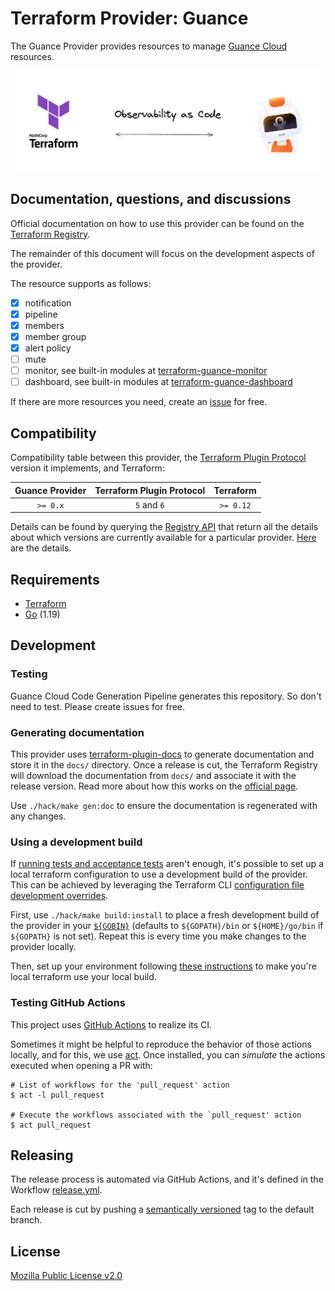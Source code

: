 # Terraform Provider: Guance

The Guance Provider provides resources to manage [Guance Cloud](https://en.guance.com/) resources.

![cover](./cover.png)

## Documentation, questions, and discussions

Official documentation on how to use this provider can be found on the [Terraform Registry](https://registry.terraform.io/providers/guance/guance/latest/docs).

The remainder of this document will focus on the development aspects of the provider.

The resource supports as follows:

* [x] notification
* [x] pipeline
* [x] members
* [x] member group
* [x] alert policy
* [ ] mute
* [ ] monitor, see built-in modules at [terraform-guance-monitor](https://github.com/GuanceCloud/terraform-guance-monitor)
* [ ] dashboard, see built-in modules at [terraform-guance-dashboard](https://github.com/GuanceCloud/terraform-guance-dashboard)

If there are more resources you need, create an [issue]() for free.

## Compatibility

Compatibility table between this provider, the [Terraform Plugin Protocol](https://www.terraform.io/plugin/how-terraform-works#terraform-plugin-protocol)
version it implements, and Terraform:

| Guance Provider | Terraform Plugin Protocol | Terraform |
|:---------------:|:-------------------------:|:---------:|
|    `>= 0.x`     |        `5` and `6`        | `>= 0.12` |

Details can be found by querying the [Registry API](https://www.terraform.io/internals/provider-registry-protocol#list-available-versions)
that return all the details about which versions are currently available for a particular provider.
[Here](https://registry.terraform.io/v1/providers/guance/guance/versions) are the details.

## Requirements

* [Terraform](https://www.terraform.io/downloads)
* [Go](https://go.dev/doc/install) (1.19)

## Development

### Testing

Guance Cloud Code Generation Pipeline generates this repository. So don't need to test. Please create issues for free.

### Generating documentation

This provider uses [terraform-plugin-docs](https://github.com/hashicorp/terraform-plugin-docs/)
to generate documentation and store it in the `docs/` directory.
Once a release is cut, the Terraform Registry will download the documentation from `docs/`
and associate it with the release version. Read more about how this works on the
[official page](https://www.terraform.io/registry/providers/docs).

Use `./hack/make gen:doc` to ensure the documentation is regenerated with any changes.

### Using a development build

If [running tests and acceptance tests](#testing) aren't enough, it's possible to set up a local terraform configuration
to use a development build of the provider. This can be achieved by leveraging the Terraform CLI
[configuration file development overrides](https://www.terraform.io/cli/config/config-file#development-overrides-for-provider-developers).

First, use `./hack/make build:install` to place a fresh development build of the provider in your
[`${GOBIN}`](https://pkg.go.dev/cmd/go#hdr-Compile_and_install_packages_and_dependencies)
(defaults to `${GOPATH}/bin` or `${HOME}/go/bin` if `${GOPATH}` is not set). Repeat
this is every time you make changes to the provider locally.

Then, set up your environment following [these instructions](https://www.terraform.io/plugin/debugging#terraform-cli-development-overrides)
to make you're local terraform use your local build.

### Testing GitHub Actions

This project uses [GitHub Actions](https://docs.github.com/en/actions/automating-builds-and-tests) to realize its CI.

Sometimes it might be helpful to reproduce the behavior of those actions locally,
and for this, we use [act](https://github.com/nektos/act). Once installed, you can _simulate_ the actions executed
when opening a PR with:

```shell
# List of workflows for the 'pull_request' action
$ act -l pull_request

# Execute the workflows associated with the `pull_request' action 
$ act pull_request
```

## Releasing

The release process is automated via GitHub Actions, and it's defined in the Workflow
[release.yml](./.github/workflows/release.yml).

Each release is cut by pushing a [semantically versioned](https://semver.org/) tag to the default branch.

## License

[Mozilla Public License v2.0](./LICENSE)
